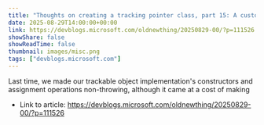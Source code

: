 ```yaml
---
title: "Thoughts on creating a tracking pointer class, part 15: A custom shared pointer"
date: 2025-08-29T14:00:00+00:00
link: https://devblogs.microsoft.com/oldnewthing/20250829-00/?p=111526
showShare: false
showReadTime: false
thumbnail: images/misc.png
tags: ["devblogs.microsoft.com"]
---
```

Last time, we made our trackable object implementation's constructors and assignment operations non-throwing, although it came at a cost of making

- Link to article: https://devblogs.microsoft.com/oldnewthing/20250829-00/?p=111526